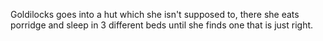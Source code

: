 Goldilocks goes into a hut which she isn't supposed to, there she eats porridge and sleep in 3 different beds until she finds one that is just right.